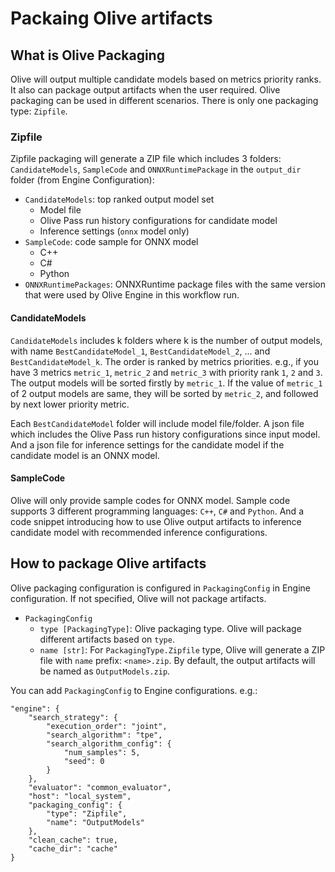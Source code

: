 # Packaing Olive artifacts

## What is Olive Packaging
Olive will output multiple candidate models based on metrics priority ranks. It also can package output artifacts when the user required. Olive packaging can be used in different scenarios. There is only one packaging type: `Zipfile`.


### Zipfile
Zipfile packaging will generate a ZIP file which includes 3 folders: `CandidateModels`, `SampleCode` and `ONNXRuntimePackage` in the `output_dir` folder (from Engine Configuration):
* `CandidateModels`: top ranked output model set
    * Model file
    * Olive Pass run history configurations for candidate model
    * Inference settings (`onnx` model only)
* `SampleCode`: code sample for ONNX model
    * C++
    * C#
    * Python
* `ONNXRuntimePackages`: ONNXRuntime package files with the same version that were used by Olive Engine in this workflow run.

#### CandidateModels
`CandidateModels` includes k folders where k is the number of output models, with name `BestCandidateModel_1`, `BestCandidateModel_2`, ... and `BestCandidateModel_k`. The order is ranked by metrics priorities. e.g., if you have 3 metrics `metric_1`, `metric_2` and `metric_3` with priority rank `1`, `2` and `3`. The output models will be sorted firstly by `metric_1`. If the value of `metric_1` of 2 output models are same, they will be sorted by `metric_2`, and followed by next lower priority metric.

Each `BestCandidateModel` folder will include model file/folder. A json file which includes the Olive Pass run history configurations since input model. And a json file for inference settings for the candidate model if the candidate model is an ONNX model.

#### SampleCode
Olive will only provide sample codes for ONNX model. Sample code supports 3 different programming languages: `C++`, `C#` and `Python`. And a code snippet introducing how to use Olive output artifacts to inference candidate model with recommended inference configurations.


## How to package Olive artifacts
Olive packaging configuration is configured in `PackagingConfig` in Engine configuration. If not specified, Olive will not package artifacts.

* `PackagingConfig`
    * `type [PackagingType]`:
      Olive packaging type. Olive will package different artifacts based on `type`.
    * `name [str]`:
      For `PackagingType.Zipfile` type, Olive will generate a ZIP file with `name` prefix: `<name>.zip`. By default, the output artifacts will be named as `OutputModels.zip`.

You can add `PackagingConfig` to Engine configurations. e.g.:

```
"engine": {
    "search_strategy": {
        "execution_order": "joint",
        "search_algorithm": "tpe",
        "search_algorithm_config": {
            "num_samples": 5,
            "seed": 0
        }
    },
    "evaluator": "common_evaluator",
    "host": "local_system",
    "packaging_config": {
        "type": "Zipfile",
        "name": "OutputModels"
    },
    "clean_cache": true,
    "cache_dir": "cache"
}
```
